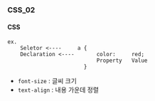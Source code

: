 ### CSS_02

#### CSS
```
ex.
    Seletor <----     a {
    Declaration <----       color:     red;
                            Property   Value
                        }
```
- `font-size` : 글씨 크기
- `text-align` : 내용 가운데 정렬